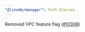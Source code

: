 ```yaml
---
"@linode/manager": Tech Stories
---
```


Removed VPC feature flag ([#10306](https://github.com/linode/manager/pull/10306))
